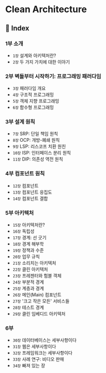 # Clean Architecture

## 📌 Index

### 1부 소개

- `1장` 설계와 아키텍처란?
- `2장` 두 가지 가치에 대한 이야기

### 2부 벽돌부터 시작하기: 프로그래밍 패러다임

- `3장` 패러다임 개요
- `4장` 구조적 프로그래밍
- `5장` 객체 지향 프로그래밍
- `6장` 함수형 프로그래밍

### 3부 설계 원칙

- `7장` SRP: 단일 책임 원칙
- `8장` OCP: 개방-폐쇄 원칙
- `9장` LSP: 리스코프 치환 원친
- `10장` ISP: 인터페이스 분리 원칙
- `11장` DIP: 의존성 역전 원칙

### 4부 컴포넌트 원칙

- `12장` 컴포넌트
- `13장` 컴포넌트 응집도
- `14장` 컴포넌트 결합

### 5부 아키텍처

- `15장` 아키텍처란?
- `16장` 독립성
- `17장` 경계: 선 긋기
- `18장` 경계 해부학
- `19장` 정책과 수준
- `20장` 업무 규칙
- `21장` 소리치는 아키텍처
- `22장` 클린 아키텍처
- `23장` 프레젠터와 험블 객체
- `24장` 부분적 경계
- `25장` 계층과 경계
- `26장` 메인(Main) 컴포넌트
- `27장` '크고 작은 모든' 서비스들
- `28장` 테스트 경계
- `29장` 클린 임베디드 아키텍처

### 6부

- `30장` 데이터베이스는 세부사항이다
- `31장` 웹은 세부사항이다
- `32장` 프레임워크는 세부사항이다
- `33장` 사례 연구: 비디오 판매
- `34장` 빠져 있는 장
